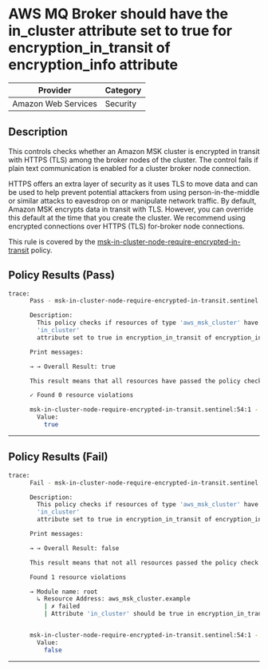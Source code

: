 # AWS MQ Broker should have the in_cluster attribute set to true for encryption_in_transit of encryption_info attribute

| Provider            | Category  |
| ------------------- | --------  |
| Amazon Web Services |  Security |

## Description

This controls checks whether an Amazon MSK cluster is encrypted in transit with HTTPS (TLS) among the broker nodes of the cluster. The control fails if plain text communication is enabled for a cluster broker node connection.

HTTPS offers an extra layer of security as it uses TLS to move data and can be used to help prevent potential attackers from using person-in-the-middle or similar attacks to eavesdrop on or manipulate network traffic. By default, Amazon MSK encrypts data in transit with TLS. However, you can override this default at the time that you create the cluster. We recommend using encrypted connections over HTTPS (TLS) for-broker node connections.

This rule is covered by the [msk-in-cluster-node-require-encrypted-in-transit](../../policies/msk/msk-in-cluster-node-require-encrypted-in-transit.sentinel) policy.

## Policy Results (Pass)

```bash
trace:
      Pass - msk-in-cluster-node-require-encrypted-in-transit.sentinel

      Description:
        This policy checks if resources of type 'aws_msk_cluster' have the
        'in_cluster'
        attribute set to true in encryption_in_transit of encryption_info attribute

      Print messages:

      → → Overall Result: true

      This result means that all resources have passed the policy check for the policy msk-in-cluster-node-require-encrypted-in-transit.

      ✓ Found 0 resource violations

      msk-in-cluster-node-require-encrypted-in-transit.sentinel:54:1 - Rule "main"
        Value:
          true
```

---

## Policy Results (Fail)

```bash
trace:
      Fail - msk-in-cluster-node-require-encrypted-in-transit.sentinel

      Description:
        This policy checks if resources of type 'aws_msk_cluster' have the
        'in_cluster'
        attribute set to true in encryption_in_transit of encryption_info attribute

      Print messages:

      → → Overall Result: false

      This result means that not all resources passed the policy check and the protected behavior is not allowed for the policy msk-in-cluster-node-require-encrypted-in-transit.

      Found 1 resource violations

      → Module name: root
        ↳ Resource Address: aws_msk_cluster.example
          | ✗ failed
          | Attribute 'in_cluster' should be true in encryption_in_transit of encryption_info attribute for AWS MSK Cluster. Refer to https://docs.aws.amazon.com/securityhub/latest/userguide/msk-controls.html#msk-1 for more details.


      msk-in-cluster-node-require-encrypted-in-transit.sentinel:54:1 - Rule "main"
        Value:
          false
```

---
